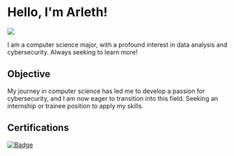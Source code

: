 # Hello, I'm Arleth!
<a href="https://www.linkedin.com/in/alexandra-b-560543242/"><img src="https://img.shields.io/badge/-LinkedIn-0072b1?&style=for-the-badge&logo=linkedin&logoColor=white" /></a>

I am a computer science major, with a profound interest in data analysis and cybersecurity. Always seeking to learn more!

## Objective

My journey in computer science has led me to develop a passion for cybersecurity, and I am now eager to transition into this field. Seeking an internship or trainee position to apply my skills.

## Certifications
[![Badge](https://img.shields.io/badge/Credly-Badge-blue?style=for-the-badge)](https://www.credly.com/badges/533f33c5-0d41-4a78-97f4-6f5febe1ca12/public_url)
